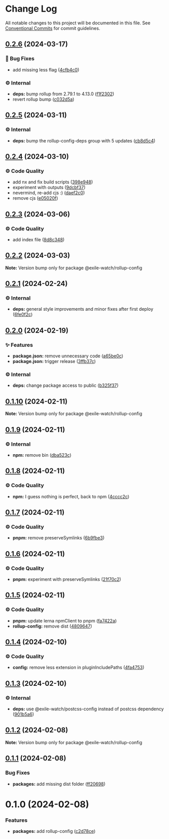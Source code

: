 # Change Log

All notable changes to this project will be documented in this file.
See [Conventional Commits](https://conventionalcommits.org) for commit guidelines.

## [0.2.6](https://github.com/exile-watch/splinters/compare/@exile-watch/rollup-config@0.2.5...@exile-watch/rollup-config@0.2.6) (2024-03-17)


### 🐞 Bug Fixes

* add missing less flag ([4cfb4c0](https://github.com/exile-watch/splinters/commit/4cfb4c0e2e3e422fa4144938b1b03c11dece6153))


### ⚙️ Internal

* **deps:** bump rollup from 2.79.1 to 4.13.0 ([f1f2302](https://github.com/exile-watch/splinters/commit/f1f2302165de12ba724c4a66694b82562c1dcc3e))
* revert rollup bump ([c032d5a](https://github.com/exile-watch/splinters/commit/c032d5ab5bf1c0af2f3d36e6d1923b8e7e9c4186))



## [0.2.5](https://github.com/exile-watch/splinters/compare/@exile-watch/rollup-config@0.2.4...@exile-watch/rollup-config@0.2.5) (2024-03-11)


### ⚙️ Internal

* **deps:** bump the rollup-config-deps group with 5 updates ([cb8d5c4](https://github.com/exile-watch/splinters/commit/cb8d5c4ae8b57d7c711ffc6c4d04094ed5bac831))



## [0.2.4](https://github.com/exile-watch/splinters/compare/@exile-watch/rollup-config@0.2.3...@exile-watch/rollup-config@0.2.4) (2024-03-10)


### ⚙️ Code Quality

* add nx and fix build scripts ([398e948](https://github.com/exile-watch/splinters/commit/398e9482cc932566d39f1c627ce8803b3d4a8907))
* experiment with outputs ([9dcbf37](https://github.com/exile-watch/splinters/commit/9dcbf373be2fe1127bec423058052806f7e5b245))
* nevermind, re-add cjs :) ([daef2c0](https://github.com/exile-watch/splinters/commit/daef2c0d99034ed92349ea6111b0c7d7d23fd395))
* remove cjs ([e05020f](https://github.com/exile-watch/splinters/commit/e05020f44720bd355205120a60bd8a8eee5944de))



## [0.2.3](https://github.com/exile-watch/splinters/compare/@exile-watch/rollup-config@0.2.2...@exile-watch/rollup-config@0.2.3) (2024-03-06)


### ⚙️ Code Quality

* add index file ([8d8c348](https://github.com/exile-watch/splinters/commit/8d8c34882502b25c3bc5ec45a2bd2034c2cf988f))



## [0.2.2](https://github.com/exile-watch/splinters/compare/@exile-watch/rollup-config@0.2.1...@exile-watch/rollup-config@0.2.2) (2024-03-03)

**Note:** Version bump only for package @exile-watch/rollup-config





## [0.2.1](https://github.com/exile-watch/splinters/compare/@exile-watch/rollup-config@0.2.0...@exile-watch/rollup-config@0.2.1) (2024-02-24)


### ⚙️ Internal

* **deps:** general style improvements and minor fixes after first deploy ([6fe0f2c](https://github.com/exile-watch/splinters/commit/6fe0f2c7d514a8464f9f8b988b71e96dfc5a578f))



## [0.2.0](https://github.com/exile-watch/nucleus/compare/@exile-watch/rollup-config@0.1.10...@exile-watch/rollup-config@0.2.0) (2024-02-19)


### ✨ Features

* **package.json:** remove unnecessary code ([a65be0c](https://github.com/exile-watch/nucleus/commit/a65be0cc6934af4b63db3f6c5478b789afd991d5))
* **package.json:** trigger release ([3ffb37c](https://github.com/exile-watch/nucleus/commit/3ffb37cfb433f12ae0dcf1f5336e6bbfa22b0e9e))


### ⚙️ Internal

* **deps:** change package access to public ([b325f37](https://github.com/exile-watch/nucleus/commit/b325f372d27da37865ee70f26306f79a48944597))



## [0.1.10](https://github.com/exile-watch/nucleus/compare/@exile-watch/rollup-config@0.1.9...@exile-watch/rollup-config@0.1.10) (2024-02-11)

**Note:** Version bump only for package @exile-watch/rollup-config





## [0.1.9](https://github.com/exile-watch/nucleus/compare/@exile-watch/rollup-config@0.1.8...@exile-watch/rollup-config@0.1.9) (2024-02-11)


### ⚙️ Internal

* **npm:** remove bin ([dba523c](https://github.com/exile-watch/nucleus/commit/dba523c49282f8b0986197d2f88c8ef674cb834d))



## [0.1.8](https://github.com/exile-watch/nucleus/compare/@exile-watch/rollup-config@0.1.7...@exile-watch/rollup-config@0.1.8) (2024-02-11)


### ⚙️ Code Quality

* **npm:** I guess nothing is perfect, back to npm ([4cccc2c](https://github.com/exile-watch/nucleus/commit/4cccc2c3aebe22d0c99f260b22163aa715a7123a))



## [0.1.7](https://github.com/exile-watch/nucleus/compare/@exile-watch/rollup-config@0.1.6...@exile-watch/rollup-config@0.1.7) (2024-02-11)


### ⚙️ Code Quality

* **pnpm:** remove preserveSymlinks ([6b9fbe3](https://github.com/exile-watch/nucleus/commit/6b9fbe3138b4ac4ecd1c53186e6d27636a095eeb))



## [0.1.6](https://github.com/exile-watch/nucleus/compare/@exile-watch/rollup-config@0.1.5...@exile-watch/rollup-config@0.1.6) (2024-02-11)


### ⚙️ Code Quality

* **pnpm:** experiment with preserveSymlinks ([21f70c2](https://github.com/exile-watch/nucleus/commit/21f70c2fa6bd59ef184b743fa8b20740d10dac06))



## [0.1.5](https://github.com/exile-watch/nucleus/compare/@exile-watch/rollup-config@0.1.4...@exile-watch/rollup-config@0.1.5) (2024-02-11)


### ⚙️ Code Quality

* **pnpm:** update lerna npmClient to pnpm ([fa7422a](https://github.com/exile-watch/nucleus/commit/fa7422a2b874dd9ea651d635b9e89cecf24b20b5))
* **rollup-config:** remove dist ([4809647](https://github.com/exile-watch/nucleus/commit/48096479b9789da11a7e3cc051dcad4b692d1516))



## [0.1.4](https://github.com/exile-watch/nucleus/compare/@exile-watch/rollup-config@0.1.3...@exile-watch/rollup-config@0.1.4) (2024-02-10)


### ⚙️ Code Quality

* **config:** remove less extension in pluginIncludePaths ([4fa4753](https://github.com/exile-watch/nucleus/commit/4fa475340c0f0bbe5f99331f806d69a656b3db93))



## [0.1.3](https://github.com/exile-watch/nucleus/compare/@exile-watch/rollup-config@0.1.2...@exile-watch/rollup-config@0.1.3) (2024-02-10)


### ⚙️ Internal

* **deps:** use @exile-watch/postcss-config instead of postcss dependency ([901b5a6](https://github.com/exile-watch/nucleus/commit/901b5a664c0b5c286dee535f6e4bb91c5e25946a))



## [0.1.2](https://github.com/exile-watch/nucleus/compare/@exile-watch/rollup-config@0.1.1...@exile-watch/rollup-config@0.1.2) (2024-02-08)

**Note:** Version bump only for package @exile-watch/rollup-config





## [0.1.1](https://github.com/exile-watch/nucleus/compare/@exile-watch/rollup-config@0.1.0...@exile-watch/rollup-config@0.1.1) (2024-02-08)


### Bug Fixes

* **packages:** add missing dist folder ([ff20698](https://github.com/exile-watch/nucleus/commit/ff206984b18a24c271eeb5fd2bb476c538c3ea58))





# 0.1.0 (2024-02-08)


### Features

* **packages:** add rollup-config ([c2d78ce](https://github.com/exile-watch/nucleus/commit/c2d78ce74710cfa28ed15a2d1800ffa1c8f07a37))
